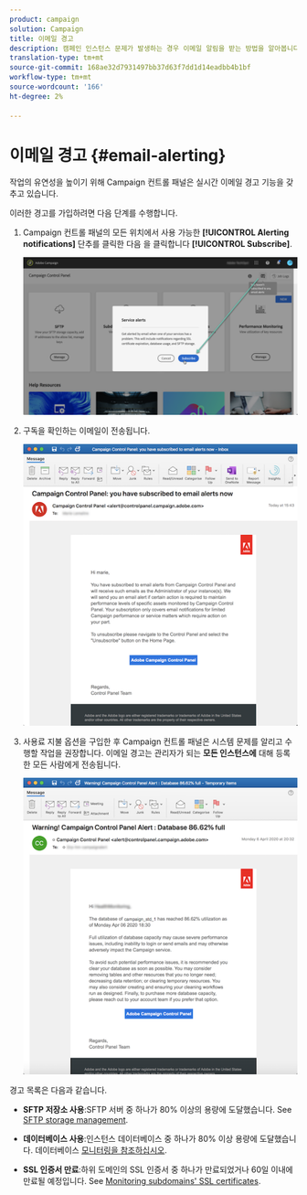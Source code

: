 ```yaml
---
product: campaign
solution: Campaign
title: 이메일 경고
description: 캠페인 인스턴스 문제가 발생하는 경우 이메일 알림을 받는 방법을 알아봅니다.
translation-type: tm+mt
source-git-commit: 168ae32d7931497bb37d63f7dd1d14eadbb4b1bf
workflow-type: tm+mt
source-wordcount: '166'
ht-degree: 2%

---
```



# 이메일 경고 {#email-alerting}

작업의 유연성을 높이기 위해 Campaign 컨트롤 패널은 실시간 이메일 경고 기능을 갖추고 있습니다.

이러한 경고를 가입하려면 다음 단계를 수행합니다.

1. Campaign 컨트롤 패널의 모든 위치에서 사용 가능한 **[!UICONTROL Alerting notifications]** 단추를 클릭한 다음 을 클릭합니다 **[!UICONTROL Subscribe]**.

   ![](assets/subscribing.png)

1. 구독을 확인하는 이메일이 전송됩니다.

   ![](assets/email_subscription.png)

1. 사용료 지불 옵션을 구입한 후 Campaign 컨트롤 패널은 시스템 문제를 알리고 수행할 작업을 권장합니다. 이메일 경고는 관리자가 되는 **모든 인스턴스에** 대해 등록한 모든 사람에게 전송됩니다.

   ![](assets/alert_sample.png)


경고 목록은 다음과 같습니다.

* **SFTP 저장소 사용**:SFTP 서버 중 하나가 80% 이상의 용량에 도달했습니다. See [SFTP storage management](../../sftp/using/sftp-storage-management.md).

* **데이터베이스 사용**:인스턴스 데이터베이스 중 하나가 80% 이상 용량에 도달했습니다. 데이터베이스 [모니터링을 참조하십시오](../../performance-monitoring/using/database-monitoring.md).

* **SSL 인증서 만료**:하위 도메인의 SSL 인증서 중 하나가 만료되었거나 60일 이내에 만료될 예정입니다. See [Monitoring subdomains&#39; SSL certificates](../../subdomains-certificates/using/monitoring-ssl-certificates.md).

